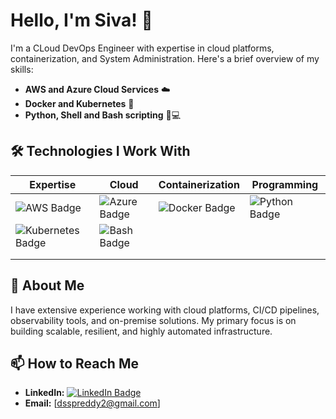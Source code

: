 # Hello, I'm Siva! 👋

I'm a CLoud DevOps Engineer with expertise in cloud platforms, containerization, and System Administration. Here's a brief overview of my skills:

- **AWS and Azure Cloud Services** ☁️
- **Docker and Kubernetes** 🐳
- **Python, Shell and Bash scripting** 🐍💻

## 🛠 Technologies I Work With


| Expertise      | Cloud                                | Containerization                         | Programming                             |
|----------------|--------------------------------------|------------------------------------------|------------------------------------------|
| ![AWS Badge](https://img.shields.io/badge/AWS-Expert-0078D4?style=for-the-badge&logo=amazon-aws&logoColor=white) | ![Azure Badge](https://img.shields.io/badge/Azure-Expert-0078D4?style=for-the-badge&logo=microsoft-azure) | ![Docker Badge](https://img.shields.io/badge/Docker-Advanced-2496ED?style=for-the-badge&logo=docker) | ![Python Badge](https://img.shields.io/badge/Python-Advanced-3776AB?style=for-the-badge&logo=python) |
| ![Kubernetes Badge](https://img.shields.io/badge/Kubernetes-Advanced-326CE5?style=for-the-badge&logo=kubernetes) | ![Bash Badge](https://img.shields.io/badge/Bash-Advanced-0078D4?style=for-the-badge&logo=gnu-bash) |                                              |
                                         |
                                           |


## 📝 About Me

I have extensive experience working with cloud platforms, CI/CD pipelines, observability tools, and on-premise solutions. My primary focus is on building scalable, resilient, and highly automated infrastructure.

## 📫 How to Reach Me

- **LinkedIn:** [![LinkedIn Badge](https://img.shields.io/badge/LinkedIn-0A66C2?style=for-the-badge&logo=linkedin)](https://www.linkedin.com/in/sivaclouddevops/)
- **Email:** [dsspreddy2@gmail.com]
